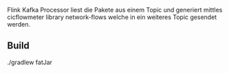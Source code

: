 Flink Kafka Processor liest die Pakete aus einem Topic und generiert mittles cicflowmeter library network-flows welche in ein weiteres Topic gesendet werden.

## Build
./gradlew fatJar

